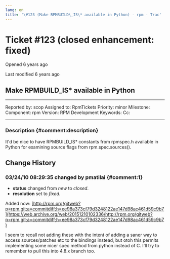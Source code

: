 ```yaml
---
lang: en
title: '\#123 (Make RPMBUILD\_IS\* available in Python) - rpm - Trac'
---
```


Ticket \#123 (closed enhancement: fixed)
========================================

Opened 6 years ago

Last modified 6 years ago

Make RPMBUILD\_IS\* available in Python
---------------------------------------

  -------------- ------- -------------- -----------------
  Reported by:   scop    Assigned to:   RpmTickets
  Priority:      minor   Milestone:     
  Component:     rpm     Version:       RPM Development
  Keywords:              Cc:            
                                        
  -------------- ------- -------------- -----------------

### Description {#comment:description}

It\'d be nice to have RPMBUILD\_IS\* constants from rpmspec.h available
in Python for examining source flags from rpm.spec.sources().

Change History
--------------

### 03/24/10 08:29:35 changed by pmatilai {#comment:1}

-   **status** changed from *new* to *closed*.
-   **resolution** set to *fixed*.

Added now:
[http://rpm.org/gitweb?p=rpm.git;a=commitdiff;h=ee98a373cf79d3248122ae147d98ac461d59c9b7](https://web.archive.org/web/20151210102336/http://rpm.org/gitweb?p=rpm.git;a=commitdiff;h=ee98a373cf79d3248122ae147d98ac461d59c9b7)

I seem to recall not adding these with the intent of adding a saner way
to access sources/patches etc to the bindings instead, but otoh this
permits implementing some nicer spec method from python instead of C.
I\'ll try to remember to pull this into 4.8.x branch too.
